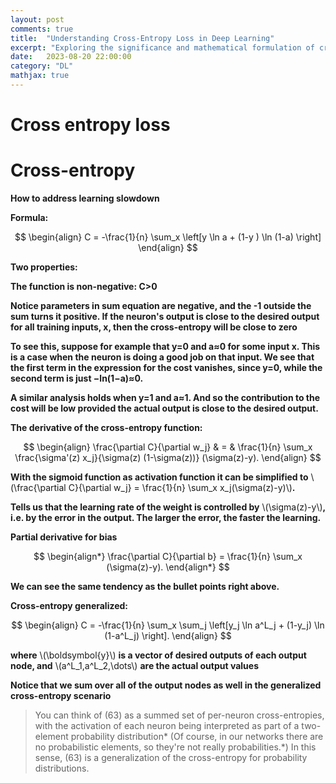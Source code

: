 ```yaml
---
layout: post
comments: true
title:  "Understanding Cross-Entropy Loss in Deep Learning"
excerpt: "Exploring the significance and mathematical formulation of cross-entropy loss, a cornerstone in neural network training."
date:   2023-08-20 22:00:00
category: "DL"
mathjax: true
---
```

# Cross entropy loss

# **Cross-entropy**

**How to address learning slowdown**

**Formula:**

$$
\begin{align}
C = -\frac{1}{n} \sum_x \left[y \ln a + (1-y ) \ln (1-a) \right]
\end{align}
$$

**Two properties:**

**The function is non-negative: C>0**

**Notice parameters in sum equation are negative, and the -1 outside the sum turns it positive. If the neuron's output is close to the desired output for all training inputs, x, then the cross-entropy will be close to zero**

**To see this, suppose for example that y=0 and a≈0 for some input x. This is a case when the neuron is doing a good job on that input. We see that the first term in the expression for the cost vanishes, since y=0, while the second term is just −ln(1−a)≈0.** 

**A similar analysis holds when y=1 and a≈1. And so the contribution to the cost will be low provided the actual output is close to the desired output.**

**The derivative of the cross-entropy function:**

$$
\begin{align}
  \frac{\partial C}{\partial w_j} & = & \frac{1}{n}
  \sum_x \frac{\sigma'(z) x_j}{\sigma(z) (1-\sigma(z))}
  (\sigma(z)-y).
\end{align}
$$

**With the sigmoid function as activation function it can be simplified to** 
\\(\frac{\partial C}{\partial w_j} =  \frac{1}{n} \sum_x x_j(\sigma(z)-y)\\)**.**

**Tells us that the learning rate of the weight is controlled by** \\(\sigma(z)-y\\)**, i.e. by the error in the output. The larger the error, the faster the learning.**

**Partial derivative for bias**

$$
\begin{align*} 
  \frac{\partial C}{\partial b} = \frac{1}{n} \sum_x (\sigma(z)-y).
\end{align*}
$$

**We can see the same tendency as the bullet points right above.**

**Cross-entropy generalized:**

$$
\begin{align}  C = -\frac{1}{n} \sum_x
  \sum_j \left[y_j \ln a^L_j + (1-y_j) \ln (1-a^L_j) \right].
\end{align}
$$

**where** \\(\boldsymbol{y}\\) **is a vector of desired outputs of each output node, and** \\(a^L_1,a^L_2,\dots\\) **are the actual output values**

**Notice that we sum over all of the output nodes as well in the generalized cross-entropy scenario**

> You can think of (63) as a summed set of per-neuron cross-entropies, with the activation of each neuron being interpreted as part of a two-element probability distribution* (Of course, in our networks there are no probabilistic elements, so they're not really probabilities.*) In this sense, (63) is a generalization of the cross-entropy for probability distributions.